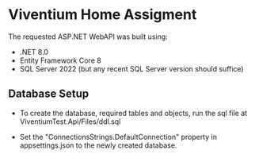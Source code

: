 # Viventium Home Assigment

The requested ASP.NET WebAPI was built using:

- .NET 8.0
- Entity Framework Core 8
- SQL Server 2022 (but any recent SQL Server version should suffice)


## Database Setup

- To create the database, required tables and objects, run the sql file at ViventiumTest.Api/Files/ddl.sql


- Set the "ConnectionsStrings.DefaultConnection" property in appsettings.json to the newly created database.

